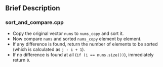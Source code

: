 ## Brief Description

### sort_and_compare.cpp

* Copy the original vector `nums` to `nums_copy` and sort it.
* Now compare `nums` and sorted `nums_copy` element by element.
* If any difference is found, return the number of elements to be sorted (which is calculated as `j - i + 1`).
* If no difference is found at all (`if (i == nums.size())`), immediately return `0`.